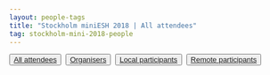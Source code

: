 ```yaml
---
layout: people-tags
title: "Stockholm miniESH 2018 | All attendees"
tag: stockholm-mini-2018-people
---
```

<button class="button"><a class="linkbutton" href="/tag/stockholm-mini-2018-people">
  All attendees
</a></button>&nbsp;
<button class="button"><a class="linkbutton" href="/tag/stockholm-mini-2018-organiser">
  Organisers
</a></button>&nbsp;
<button class="button"><a class="linkbutton" href="/tag/stockholm-mini-2018-local">
  Local participants
</a></button>&nbsp;
<button class="button"><a class="linkbutton" href="/tag/stockholm-mini-2018-remote">
  Remote participants
</a></button>